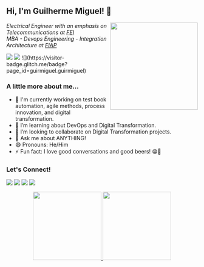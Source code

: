 <h2> Hi, I'm Guilherme Miguel! 👋</h2>

<p>
  <img align='right' src="https://media4.giphy.com/media/qgQUggAC3Pfv687qPC/giphy.gif" width="230">
  <em>Electrical Engineer with an emphasis on Telecommunications at <a href="https://portal.fei.edu.br/">FEI</a></em><br>
  <em>MBA - Devops Engineering - Integration Architecture at <a href="https://www.fiap.com.br/">FIAP</a></em> 
</p>

<!-- Badges -->
<p>
  <a href="https://www.linkedin.com/in/gr-miguel/"><img src="https://img.shields.io/badge/-grmiguel-blue?style=flat-square&logo=Linkedin&logoColor=white"></a>
  <a href="https://github.com/GuiRMiguel"><img src="https://img.shields.io/github/followers/guirmiguel?label=follow&style=social"></a>
  ![](https://visitor-badge.glitch.me/badge?page_id=guirmiguel.guirmiguel)
</p>

### A little more about me...  
- 🔭 I'm currently working on test book automation, agile methods, process innovation, and digital transformation.
- 🌱 I’m learning about DevOps and Digital Transformation.
- 👯 I’m looking to collaborate on Digital Transformation projects.
- 💬 Ask me about ANYTHING!
- 😄 Pronouns: He/Him
- ⚡ Fun fact: I love good conversations and good beers! 😁🍻

### Let's Connect!
<p>
  <a href="https://api.whatsapp.com/send?phone=5511975722812&text=Hello!!!%20%F0%9F%99%82"><img src="https://img.shields.io/badge/WhatsApp-25D366?style=for-the-badge&logo=whatsapp&logoColor=white"></a> 
  <a href="https://www.linkedin.com/in/gr-miguel"><img src="https://img.shields.io/badge/-LinkedIn-%230077B5?style=for-the-badge&logo=linkedin&logoColor=white"></a>
  <a href="mailto:gr.miguel@hotmail.com"><img src="https://img.shields.io/badge/Microsoft_Outlook-0078D4?style=for-the-badge&logo=microsoft-outlook&logoColor=white"></a>
  <a href="mailto:gui.miguel@gmail.com"><img src="https://img.shields.io/badge/-Gmail-%23333?style=for-the-badge&logo=gmail&logoColor=white"></a>
</p>

<!-- GitHub Stats and Most Used Languages -->
<div align="center">
  <a href="https://github.com/guirmiguel">
    <img height="180em" src="https://github-readme-stats.vercel.app/api?username=guirmiguel&show_icons=true&theme=dracula&include_all_commits=true&count_private=true"/>
    <img height="180em" src="https://github-readme-stats.vercel.app/api/top-langs/?username=guirmiguel&layout=compact&langs_count=7&theme=dracula"/>
  </a>
</div>
